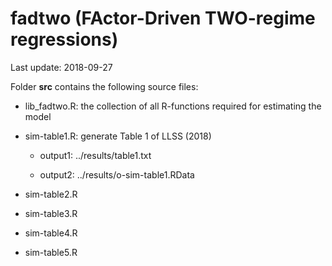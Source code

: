 # fadtwo (FActor-Driven TWO-regime regressions)

Last update: 2018-09-27

Folder **src** contains the following source files:
* lib_fadtwo.R: the collection of all R-functions required for estimating the model 
* sim-table1.R: generate Table 1 of LLSS (2018) 

	+ output1: ../results/table1.txt
	
	+ output2: ../results/o-sim-table1.RData

* sim-table2.R
* sim-table3.R
* sim-table4.R
* sim-table5.R
